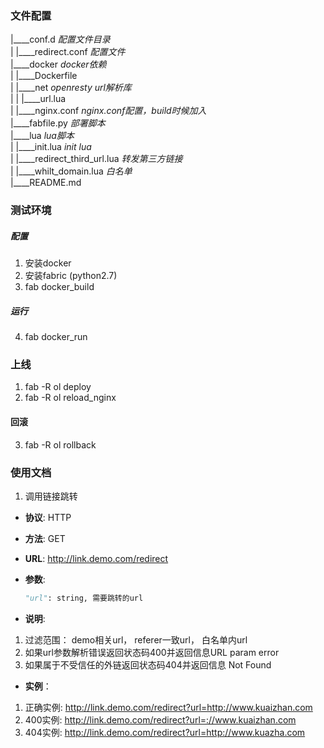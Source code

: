 ### 文件配置

|\_\_\_\_conf.d *配置文件目录*  
| |\_\_\_\_redirect.conf *配置文件*  
|\_\_\_\_docker *docker依赖*  
| |\_\_\_\_Dockerfile  
| |\_\_\_\_net *openresty url解析库*  
| | |\_\_\_\_url.lua  
| |\_\_\_\_nginx.conf *nginx.conf配置，build时候加入*  
|\_\_\_\_fabfile.py *部署脚本*  
|\_\_\_\_lua *lua脚本*  
| |\_\_\_\_init.lua *init lua*  
| |\_\_\_\_redirect_third_url.lua *转发第三方链接*  
| |\_\_\_\_whilt_domain.lua *白名单*  
|\_\_\_\_README.md  

### 测试环境

##### 配置
1. 安装docker
2. 安装fabric (python2.7)
3. fab docker_build

##### 运行
4. fab docker_run

### 上线
1. fab -R ol deploy
2. fab -R ol reload_nginx

#### 回滚
3. fab -R ol rollback


### 使用文档

1. 调用链接跳转

- **协议**: HTTP  
- **方法**: GET  
- **URL**: http://link.demo.com/redirect  
- **参数**:  

    ```python
    "url": string, 需要跳转的url
    ```

- **说明**:

1. 过滤范围： demo相关url， referer一致url， 白名单内url  
2. 如果url参数解析错误返回状态码400并返回信息URL param error  
3. 如果属于不受信任的外链返回状态码404并返回信息 Not Found  

- **实例**：

1. 正确实例: http://link.demo.com/redirect?url=http://www.kuaizhan.com  
3. 400实例: http://link.demo.com/redirect?url=://www.kuaizhan.com  
2. 404实例: http://link.demo.com/redirect?url=http://www.kuazha.com  
